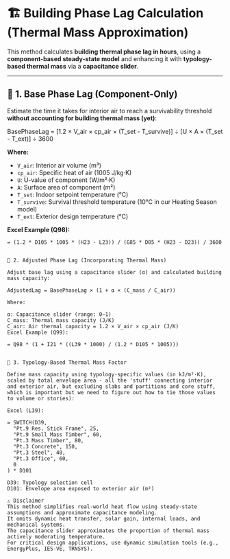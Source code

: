 # 🏗️ Building Phase Lag Calculation (Thermal Mass Approximation)

This method calculates **building thermal phase lag in hours**, using a **component-based steady-state model** and enhancing it with **typology-based thermal mass** via a **capacitance slider**.

---

## 📌 1. Base Phase Lag (Component-Only)

Estimate the time it takes for interior air to reach a survivability threshold **without accounting for building thermal mass (yet)**:

BasePhaseLag = [1.2 × V_air × cp_air × (T_set - T_survive)] ÷ [U × A × (T_set - T_ext)] ÷ 3600


**Where:**
- `V_air`: Interior air volume (m³)
- `cp_air`: Specific heat of air (1005 J/kg·K)
- `U`: U-value of component (W/m²·K)
- `A`: Surface area of component (m²)
- `T_set`: Indoor setpoint temperature (°C)
- `T_survive`: Survival threshold temperature (10°C in our Heating Season model)
- `T_ext`: Exterior design temperature (°C)

**Excel Example (Q98):**
```excel
= (1.2 * D105 * 1005 * (H23 - L23)) / (G85 * D85 * (H23 - D23)) / 3600


📌 2. Adjusted Phase Lag (Incorporating Thermal Mass)

Adjust base lag using a capacitance slider (α) and calculated building mass capacity:

AdjustedLag = BasePhaseLag × (1 + α × (C_mass / C_air))

Where:

α: Capacitance slider (range: 0–1)
C_mass: Thermal mass capacity (J/K)
C_air: Air thermal capacity = 1.2 × V_air × cp_air (J/K)
Excel Example (Q99):

= Q98 * (1 + I21 * ((L39 * 1000) / (1.2 * D105 * 1005)))


📌 3. Typology-Based Thermal Mass Factor

Define mass capacity using typology-specific values (in kJ/m²·K), scaled by total envelope area - all the 'stuff' connecting interior and exterior air, but excluding slabs and partitions and core stuff, which is important but we need to figure out how to tie those values to volume or stories):

Excel (L39):

= SWITCH(D39,
  "Pt.9 Res. Stick Frame", 25,
  "Pt.9 Small Mass Timber", 60,
  "Pt.3 Mass Timber", 80,
  "Pt.3 Concrete", 150,
  "Pt.3 Steel", 40,
  "Pt.3 Office", 60,
  0
) * D101

D39: Typology selection cell
D101: Envelope area exposed to exterior air (m²)

⚠️ Disclaimer
This method simplifies real-world heat flow using steady-state assumptions and approximate capacitance modeling. 
It omits dynamic heat transfer, solar gain, internal loads, and mechanical systems. 
The capacitance slider approximates the proportion of thermal mass actively moderating temperature. 
For critical design applications, use dynamic simulation tools (e.g., EnergyPlus, IES-VE, TRNSYS).